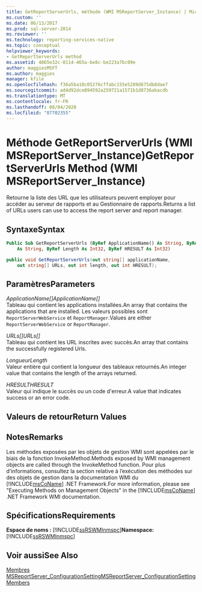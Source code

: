 ```yaml
---
title: GetReportServerUrls, méthode (WMI MSReportServer_Instance) | Microsoft Docs
ms.custom: ''
ms.date: 06/13/2017
ms.prod: sql-server-2014
ms.reviewer: ''
ms.technology: reporting-services-native
ms.topic: conceptual
helpviewer_keywords:
- GetReportServerUrls method
ms.assetid: 4865e32c-0114-465a-be8c-be223a7bc09e
author: maggiesMSFT
ms.author: maggies
manager: kfile
ms.openlocfilehash: f36a5ba10c05276cffabc155e5289d675db8dae7
ms.sourcegitcommit: ad4d92dce894592a259721a1571b1d8736abacdb
ms.translationtype: MT
ms.contentlocale: fr-FR
ms.lasthandoff: 08/04/2020
ms.locfileid: "87702355"
---
```

# <a name="getreportserverurls-method-wmi-msreportserver_instance"></a><span data-ttu-id="82b42-102">Méthode GetReportServerUrls (WMI MSReportServer_Instance)</span><span class="sxs-lookup"><span data-stu-id="82b42-102">GetReportServerUrls Method (WMI MSReportServer_Instance)</span></span>
  <span data-ttu-id="82b42-103">Retourne la liste des URL que les utilisateurs peuvent employer pour accéder au serveur de rapports et au Gestionnaire de rapports.</span><span class="sxs-lookup"><span data-stu-id="82b42-103">Returns a list of URLs users can use to access the report server and report manager.</span></span>  
  
## <a name="syntax"></a><span data-ttu-id="82b42-104">Syntaxe</span><span class="sxs-lookup"><span data-stu-id="82b42-104">Syntax</span></span>  
  
```vb  
Public Sub GetReportServerUrls (ByRef ApplicationName() As String, ByRef URLs()_  
    As String, ByRef Length As Int32, ByRef HRESULT As Int32)  
```  
  
```csharp  
public void GetReportServerUrls(out string[] applicationName,   
    out string[] URLs, out int length, out int HRESULT);  
```  
  
## <a name="parameters"></a><span data-ttu-id="82b42-105">Paramètres</span><span class="sxs-lookup"><span data-stu-id="82b42-105">Parameters</span></span>  
 <span data-ttu-id="82b42-106">*ApplicationName[]*</span><span class="sxs-lookup"><span data-stu-id="82b42-106">*ApplicationName[]*</span></span>  
 <span data-ttu-id="82b42-107">Tableau qui contient les applications installées.</span><span class="sxs-lookup"><span data-stu-id="82b42-107">An array that contains the applications that are installed.</span></span> <span data-ttu-id="82b42-108">Les valeurs possibles sont `ReportServerWebService` et `ReportManager`.</span><span class="sxs-lookup"><span data-stu-id="82b42-108">Values are either `ReportServerWebService` or `ReportManager`.</span></span>  
  
 <span data-ttu-id="82b42-109">*URLs[]*</span><span class="sxs-lookup"><span data-stu-id="82b42-109">*URLs[]*</span></span>  
 <span data-ttu-id="82b42-110">Tableau qui contient les URL inscrites avec succès.</span><span class="sxs-lookup"><span data-stu-id="82b42-110">An array that contains the successfully registered Urls.</span></span>  
  
 <span data-ttu-id="82b42-111">*Longueur*</span><span class="sxs-lookup"><span data-stu-id="82b42-111">*Length*</span></span>  
 <span data-ttu-id="82b42-112">Valeur entière qui contient la longueur des tableaux retournés.</span><span class="sxs-lookup"><span data-stu-id="82b42-112">An integer value that contains the length of the arrays returned.</span></span>  
  
 <span data-ttu-id="82b42-113">*HRESULT*</span><span class="sxs-lookup"><span data-stu-id="82b42-113">*HRESULT*</span></span>  
 <span data-ttu-id="82b42-114">Valeur qui indique le succès ou un code d'erreur.</span><span class="sxs-lookup"><span data-stu-id="82b42-114">A value that indicates success or an error code.</span></span>  
  
## <a name="return-values"></a><span data-ttu-id="82b42-115">Valeurs de retour</span><span class="sxs-lookup"><span data-stu-id="82b42-115">Return Values</span></span>  
  
## <a name="remarks"></a><span data-ttu-id="82b42-116">Notes</span><span class="sxs-lookup"><span data-stu-id="82b42-116">Remarks</span></span>  
 <span data-ttu-id="82b42-117">Les méthodes exposées par les objets de gestion WMI sont appelées par le biais de la fonction InvokeMethod.</span><span class="sxs-lookup"><span data-stu-id="82b42-117">Methods exposed by WMI management objects are called through the InvokeMethod function.</span></span> <span data-ttu-id="82b42-118">Pour plus d’informations, consultez la section relative à l’exécution des méthodes sur des objets de gestion dans la documentation WMI du [!INCLUDE[msCoName](../../includes/msconame-md.md)] .NET Framework.</span><span class="sxs-lookup"><span data-stu-id="82b42-118">For more information, please see "Executing Methods on Management Objects" in the [!INCLUDE[msCoName](../../includes/msconame-md.md)] .NET Framework WMI documentation.</span></span>  
  
## <a name="requirements"></a><span data-ttu-id="82b42-119">Spécifications</span><span class="sxs-lookup"><span data-stu-id="82b42-119">Requirements</span></span>  
 <span data-ttu-id="82b42-120">**Espace de noms :** [!INCLUDE[ssRSWMInmspc](../../includes/ssrswminmspc-md.md)]</span><span class="sxs-lookup"><span data-stu-id="82b42-120">**Namespace:** [!INCLUDE[ssRSWMInmspc](../../includes/ssrswminmspc-md.md)]</span></span>  
  
## <a name="see-also"></a><span data-ttu-id="82b42-121">Voir aussi</span><span class="sxs-lookup"><span data-stu-id="82b42-121">See Also</span></span>  
 [<span data-ttu-id="82b42-122">Membres MSReportServer_ConfigurationSetting</span><span class="sxs-lookup"><span data-stu-id="82b42-122">MSReportServer_ConfigurationSetting Members</span></span>](msreportserver-configurationsetting-members.md)  
  
  
